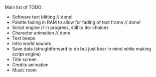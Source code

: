 Main list of TODO:
- Software text blitting // done!
- Palette fading in RAM to allow for fading of text frame // done!
- Script engine // in progress, still to do: choices
- Character animation // done
- Text beeps
- Intro world sounds
- Save data (straightforward to do but just bear in mind while making script engine)
- Title screen
- Credits animation
- Music room
